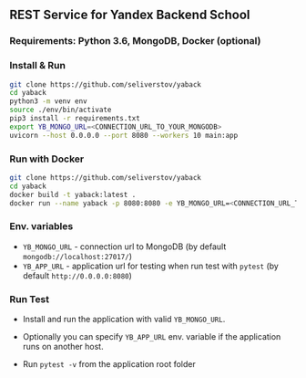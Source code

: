 ## REST Service for Yandex Backend School

### Requirements: Python 3.6, MongoDB, Docker (optional)

### Install & Run

```sh
git clone https://github.com/seliverstov/yaback
cd yaback
python3 -m venv env
source ./env/bin/activate
pip3 install -r requirements.txt
export YB_MONGO_URL=<CONNECTION_URL_TO_YOUR_MONGODB>
uvicorn --host 0.0.0.0 --port 8080 --workers 10 main:app
```

### Run with Docker

```sh
git clone https://github.com/seliverstov/yaback
cd yaback
docker build -t yaback:latest .
docker run --name yaback -p 8080:8080 -e YB_MONGO_URL=<CONNECTION_URL_TO_YOUR_MONGODB> -d yaback:latest
```

### Env. variables

* `YB_MONGO_URL` - connection url to MongoDB (by default `mongodb://localhost:27017/`)
* `YB_APP_URL` - application url for testing when run test with `pytest` (by default `http://0.0.0.0:8080`)

### Run Test

* Install and run the application with valid `YB_MONGO_URL`. 

* Optionally you can specify `YB_APP_URL` env. variable if the application runs on another host. 

* Run `pytest -v` from the application root folder

